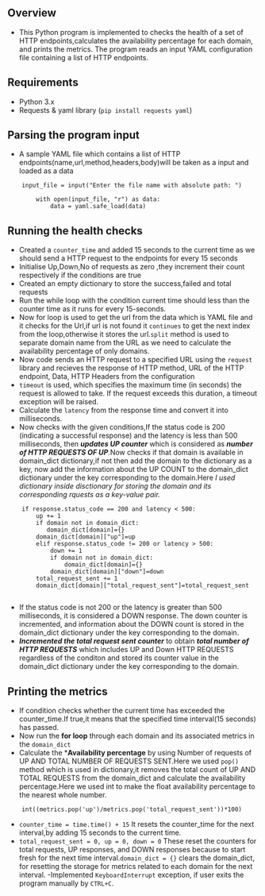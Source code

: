 ## Overview
- This Python program is implemented to checks the health of a set of HTTP endpoints,calculates the availability percentage for each domain, and prints the metrics. The program reads an input YAML configuration file containing a list of HTTP endpoints.

## Requirements
- Python 3.x
- Requests & yaml library (`pip install requests yaml`)

## Parsing the program input
- A sample YAML file which contains a list of HTTP endpoints(name,url,method,headers,body)will be taken as a input and  loaded as a data

```
    input_file = input("Enter the file name with absolute path: ")

        with open(input_file, "r") as data:
            data = yaml.safe_load(data)

```
## Running the health checks
- Created a `counter_time` and added 15 seconds to the current time as we should send a HTTP request to the endpoints for every 15 seconds
- Initialise Up,Down,No of requests as zero ,they increment their count respectively if the conditions are true
- Created an empty dictionary to store the success,failed and total requests 
- Run the while loop with the condition current time should less than the counter time as it runs for every 15-seconds.
- Now for loop is used to get the url from the data which is YAML file and it checks for the Url,if url is not found it `continues` to get the next index from the loop,otherwise it stores the url.`split` method is used to separate domain name from the URL as we need to calculate the availability percentage of only domains.
- Now code sends an HTTP request to a specified URL using the `request` library and recieves the response of HTTP method, URL of the HTTP endpoint, Data, HTTP Headers from the configuration
- `timeout` is used, which specifies the maximum time (in seconds) the request is allowed to take. If the request exceeds this duration, a timeout exception will be raised.
- Calculate the `latency` from the response time and convert it into milliseconds.
- Now checks with the given conditions,If the status code is 200 (indicating a successful response) and the latency is less than 500 milliseconds, then ***updates UP counter*** which is considered as ***number of HTTP REQUESTS OF UP***.Now checks if that domain is available in domain_dict dictionary,if not then add the domain to the dictionary as a key, now add the information about the UP COUNT to the domain_dict dictionary under the key corresponding to the domain.Here _I used dictionary inside disctionary for storing the domain and its corresponding rquests as a key-value pair._

```
    if response.status_code == 200 and latency < 500:
        up += 1
        if domain not in domain_dict:
           domain_dict[domain]={}                    
        domain_dict[domain]["up"]=up
        elif response.status_code != 200 or latency > 500:
            down += 1
            if domain not in domain_dict:
                domain_dict[domain]={}                    
            domain_dict[domain]["down"]=down
        total_request_sent += 1
        domain_dict[domain]["total_request_sent"]=total_request_sent         
                
```
- If the status code is not 200 or the latency is greater than 500 milliseconds, it is considered a DOWN response. The down counter is incremented, and information about the DOWN count is stored in the domain_dict dictionary under the key corresponding to the domain.
- ***Incremented the total request sent counter*** to obtain ***total number of HTTP REQUESTS*** which includes UP and Down HTTP REQUESTS regardless of the conditon and stored its counter value in the domain_dict dictionary under the key corresponding to the domain.

## Printing the metrics
- If condition checks whether the current time has exceeded the counter_time.If true,it means that the specified time interval(15 seconds) has passed.
- Now run the **for loop** through each domain and its associated metrics in the `domain_dict`
- Calculate the ***Availability percentage** by using Number of requests of UP AND TOTAL NUMBER OF REQUESTS SENT.Here we used `pop()` method which is used in dictionary,it removes the total count of UP AND TOTAL REQUESTS from the domain_dict and calculate the availability percentage.Here we used int to make the float availability percentage to the nearest whole number.

```
    int((metrics.pop('up')/metrics.pop('total_request_sent'))*100)

```
- `counter_time = time.time() + 15` It resets the counter_time for the next interval,by adding 15 seconds to the current time.
- `total_request_sent = 0, up = 0, down = 0` These reset the counters for total requests, UP responses, and DOWN responses because to start fresh for the next time interval.`domain_dict = {}` clears the domain_dict, for resetting the storage for metrics related to each domain for the next interval.
-Implemented `KeyboardInterrupt` exception, if user exits the program manually by `CTRL+C`.